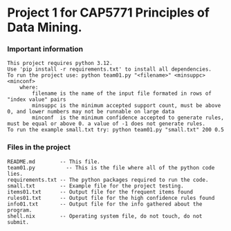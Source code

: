 # Project 1 for CAP5771 Principles of Data Mining.

### Important information
    This project requires python 3.12.
    Use 'pip install -r requirements.txt' to install all dependencies.
    To run the project use: python team01.py "<filename>" <minsuppc> <minconf>
        where:
            filename is the name of the input file formated in rows of "index value" pairs
            minsuppc is the minimum accepted support count, must be above 0, and lower numbers may not be runnable on large data
            minconf  is the minimum confidence accepted to generate rules, must be equal or above 0. a value of -1 does not generate rules.
    To run the example small.txt try: python team01.py "small.txt" 200 0.5

### Files in the project
    README.md        -- This file.
    team01.py          -- This is the file where all of the python code lies.
    requirements.txt -- The python packages required to run the code.
    small.txt        -- Example file for the project testing.
    items01.txt      -- Output file for the frequent items found
    rules01.txt      -- Output file for the high confidence rules found
    info01.txt       -- Output file for the info gathered about the program.
    shell.nix        -- Operating system file, do not touch, do not submit.
    
